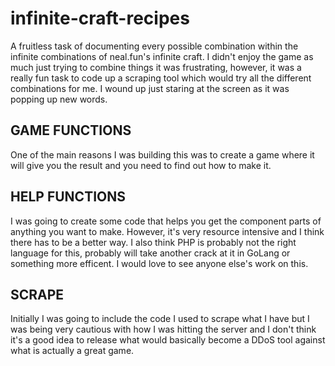 # infinite-craft-recipes
A fruitless task of documenting every possible combination within the infinite combinations of neal.fun's infinite craft. I didn't enjoy the game as much just trying to combine things it was frustrating, however, it was a really fun task to code up a scraping tool which would try all the different combinations for me. I wound up just staring at the screen as it was popping up new words. 

## GAME FUNCTIONS
One of the main reasons I was building this was to create a game where it will give you the result and you need to find out how to make it. 

## HELP FUNCTIONS
I was going to create some code that helps you get the component parts of anything you want to make. However, it's very resource intensive and I think there has to be a better way. I also think PHP is probably not the right language for this, probably will take another crack at it in GoLang or something more efficent. I would love to see anyone else's work on this. 

## SCRAPE
Initially I was going to include the code I used to scrape what I have but I was being very cautious with how I was hitting the server and I don't think it's a good idea to release what would basically become a DDoS tool against what is actually a great game. 